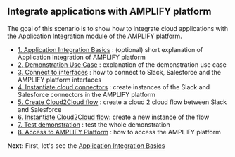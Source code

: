 ## Integrate applications with AMPLIFY platform

The goal of this scenario is to show how to integrate cloud applications with the Application Integration module of the AMPLIFY platform. 

 - [1. Application Integration Basics](./1.Application_Integration_Basics) : (optional) short explanation of Application Integration of AMPLIFY platform
 - [2. Demonstration Use Case](./2.Demonstration_Use_Case) : explanation of the demonstration use case
 - [3. Connect to interfaces](./3.Connect_to_interfaces) : how to connect to Slack, Salesforce and the AMPLIFY platform interfaces
 - [4. Instantiate cloud connectors](./4.Instantiate_cloud_connectors) : create instances of the Slack and Salesforce connectors in the AMPLIFY platform
 - [5. Create Cloud2Cloud flow](./5.Create_Cloud2Cloud_flow) : create a cloud 2 cloud flow between Slack and Salesforce
 - [6. Instantiate Cloud2Cloud flow](./6.Instantiate_Cloud2Cloud_flow): create a new instance of the flow
 - [7. Test demonstration](./7.Test_demonstration) : test the whole demonstration
 - [8. Access to AMPLIFY Platform](./8.Access_to_AMPLIFY_Platform) : how to access the AMPLIFY platform
 
 **Next:** First, let's see the [Application Integration Basics](./1.Application_Integration_Basics)

